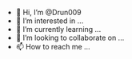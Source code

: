 - 👋 Hi, I’m @Drun009
- 👀 I’m interested in ...
- 🌱 I’m currently learning ...
- 💞️ I’m looking to collaborate on ...
- 📫 How to reach me ...

<!---
Drun009/Drun009 is a ✨ special ✨ repository because its `README.md` (this file) appears on your GitHub profile.
You can click the Preview link to take a look at your changesou 
sou novato estou em busca de aprender mais=e=mais quem estiver disposto  a me ajuda so agradeçe
